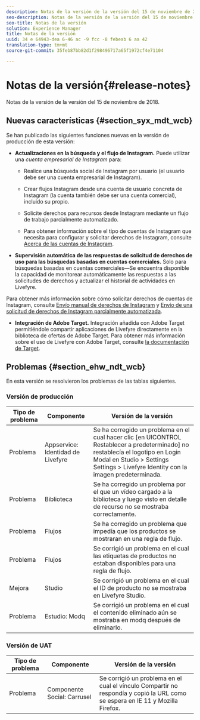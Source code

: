 ```yaml
---
description: Notas de la versión de la versión del 15 de noviembre de 2018.
seo-description: Notas de la versión de la versión del 15 de noviembre de 2018.
seo-title: Notas de la versión
solution: Experience Manager
title: Notas de la versión
uuid: 34 e 64943-dea 6-46 ac -9 fcc -8 febeab 6 aa 42
translation-type: tm+mt
source-git-commit: 35feb87bb82d1f298496717a65f1972cf4e71104

---
```



# Notas de la versión{#release-notes}

Notas de la versión de la versión del 15 de noviembre de 2018.

## Nuevas características {#section_syx_mdt_wcb}

Se han publicado las siguientes funciones nuevas en la versión de producción de esta versión:

* **Actualizaciones en la búsqueda y el flujo de Instagram.** Puede utilizar una *cuenta empresarial de Instagram* para:

   * Realice una búsqueda social de Instagram por usuario (el usuario debe ser una cuenta empresarial de Instagram).

   * Crear flujos Instagram desde una cuenta de usuario concreta de Instagram (la cuenta también debe ser una cuenta comercial), incluido su propio.

   * Solicite derechos para recursos desde Instagram mediante un flujo de trabajo parcialmente automatizado.

   * Para obtener información sobre el tipo de cuentas de Instagram que necesita para configurar y solicitar derechos de Instagram, consulte [Acerca de las cuentas de Instagram](/help/using/c-users-creating-accounts-with-studio-access/t-configure-social-accout-instagram/c-about-instagram-accounts.md).

* **Supervisión automática de las respuestas de solicitud de derechos de uso para las búsquedas basadas en cuentas comerciales.** Solo para búsquedas basadas en cuentas comerciales—Se encuentra disponible la capacidad de monitorear automáticamente las respuestas a las solicitudes de derechos y actualizar el historial de actividades en Livefyre.

Para obtener más información sobre cómo solicitar derechos de cuentas de Instagram, consulte [Envío manual de derechos de Instagram](/help/using/c-how-requesting-rights-works/c-send-instagram-manual-rights-request.md) y [Envío de una solicitud de derechos de Instagram parcialmente automatizada](/help/using/c-how-requesting-rights-works/c-send-an-instagram-rights-request-from-the-library.md).

* **Integración de Adobe Target.** Integración añadida con Adobe Target permitiéndole compartir aplicaciones de Livefyre directamente en la biblioteca de ofertas de Adobe Target. Para obtener más información sobre el uso de Livefyre con Adobe Target, consulte [la documentación de Target](https://marketing.adobe.com/resources/help/en_US/livefyre/livefyre-target.html).

## Problemas {#section_ehw_ndt_wcb}

En esta versión se resolvieron los problemas de las tablas siguientes.

### Versión de producción

| Tipo de problema | Componente | Versión de la versión |
|--- |--- |--- |
| Problema | Appservice: Identidad de Livefyre | Se ha corregido un problema en el cual hacer clic [en UICONTROL Restablecer a predeterminado] no restablecía el logotipo en Login Modal en Studio > Settings Settings > Livefyre Identity con la imagen predeterminada. |
| Problema | Biblioteca | Se ha corregido un problema por el que un vídeo cargado a la biblioteca y luego visto en detalle de recurso no se mostraba correctamente. |
| Problema | Flujos | Se ha corregido un problema que impedía que los productos se mostraran en una regla de flujo. |
| Problema | Flujos | Se corrigió un problema en el cual las etiquetas de productos no estaban disponibles para una regla de flujo. |
| Mejora | Studio | Se corrigió un problema en el cual el ID de producto no se mostraba en Livefyre Studio. |
| Problema | Estudio: Modq | Se corrigió un problema en el cual el contenido eliminado aún se mostraba en modq después de eliminarlo. |

### Versión de UAT

| **Tipo de problema** | **Componente** | **Versión de la versión** |
|---|---|---|
| Problema | Componente Social: Carrusel | Se corrigió un problema en el cual el vínculo Compartir no respondía y copió la URL como se espera en IE 11 y Mozilla Firefox. |